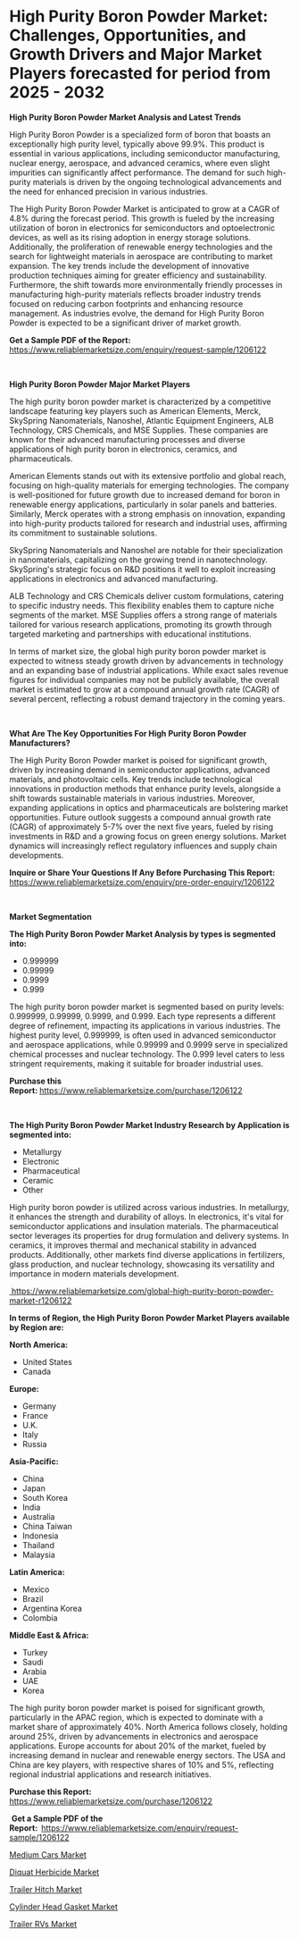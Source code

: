 <p><h1>High Purity Boron Powder Market: Challenges, Opportunities, and Growth Drivers and Major Market Players forecasted for period from 2025 - 2032</h1></p><p><strong>High Purity Boron Powder Market Analysis and Latest Trends</strong></p>
<p><p>High Purity Boron Powder is a specialized form of boron that boasts an exceptionally high purity level, typically above 99.9%. This product is essential in various applications, including semiconductor manufacturing, nuclear energy, aerospace, and advanced ceramics, where even slight impurities can significantly affect performance. The demand for such high-purity materials is driven by the ongoing technological advancements and the need for enhanced precision in various industries.</p><p>The High Purity Boron Powder Market is anticipated to grow at a CAGR of 4.8% during the forecast period. This growth is fueled by the increasing utilization of boron in electronics for semiconductors and optoelectronic devices, as well as its rising adoption in energy storage solutions. Additionally, the proliferation of renewable energy technologies and the search for lightweight materials in aerospace are contributing to market expansion. The key trends include the development of innovative production techniques aiming for greater efficiency and sustainability. Furthermore, the shift towards more environmentally friendly processes in manufacturing high-purity materials reflects broader industry trends focused on reducing carbon footprints and enhancing resource management. As industries evolve, the demand for High Purity Boron Powder is expected to be a significant driver of market growth.</p></p>
<p><strong>Get a Sample PDF of the Report:&nbsp;</strong> <a href="https://www.reliablemarketsize.com/enquiry/request-sample/1206122?utm_campaign=2034&utm_medium=2&utm_source=Github&utm_content=ia&utm_term=03022025&utm_id=high-purity-boron-powder">https://www.reliablemarketsize.com/enquiry/request-sample/1206122</a></p>
<p>&nbsp;</p>
<p><strong>High Purity Boron Powder Major Market Players</strong></p>
<p><p>The high purity boron powder market is characterized by a competitive landscape featuring key players such as American Elements, Merck, SkySpring Nanomaterials, Nanoshel, Atlantic Equipment Engineers, ALB Technology, CRS Chemicals, and MSE Supplies. These companies are known for their advanced manufacturing processes and diverse applications of high purity boron in electronics, ceramics, and pharmaceuticals.</p><p>American Elements stands out with its extensive portfolio and global reach, focusing on high-quality materials for emerging technologies. The company is well-positioned for future growth due to increased demand for boron in renewable energy applications, particularly in solar panels and batteries. Similarly, Merck operates with a strong emphasis on innovation, expanding into high-purity products tailored for research and industrial uses, affirming its commitment to sustainable solutions.</p><p>SkySpring Nanomaterials and Nanoshel are notable for their specialization in nanomaterials, capitalizing on the growing trend in nanotechnology. SkySpring's strategic focus on R&D positions it well to exploit increasing applications in electronics and advanced manufacturing.</p><p>ALB Technology and CRS Chemicals deliver custom formulations, catering to specific industry needs. This flexibility enables them to capture niche segments of the market. MSE Supplies offers a strong range of materials tailored for various research applications, promoting its growth through targeted marketing and partnerships with educational institutions.</p><p>In terms of market size, the global high purity boron powder market is expected to witness steady growth driven by advancements in technology and an expanding base of industrial applications. While exact sales revenue figures for individual companies may not be publicly available, the overall market is estimated to grow at a compound annual growth rate (CAGR) of several percent, reflecting a robust demand trajectory in the coming years.</p></p>
<p>&nbsp;</p>
<p><strong>What Are The Key Opportunities For High Purity Boron Powder Manufacturers?</strong></p>
<p><p>The High Purity Boron Powder market is poised for significant growth, driven by increasing demand in semiconductor applications, advanced materials, and photovoltaic cells. Key trends include technological innovations in production methods that enhance purity levels, alongside a shift towards sustainable materials in various industries. Moreover, expanding applications in optics and pharmaceuticals are bolstering market opportunities. Future outlook suggests a compound annual growth rate (CAGR) of approximately 5-7% over the next five years, fueled by rising investments in R&D and a growing focus on green energy solutions. Market dynamics will increasingly reflect regulatory influences and supply chain developments.</p></p>
<p><strong>Inquire or Share Your Questions If Any Before Purchasing This Report:</strong> <a href="https://www.reliablemarketsize.com/enquiry/pre-order-enquiry/1206122?utm_campaign=2034&utm_medium=2&utm_source=Github&utm_content=ia&utm_term=03022025&utm_id=high-purity-boron-powder">https://www.reliablemarketsize.com/enquiry/pre-order-enquiry/1206122</a></p>
<p>&nbsp;</p>
<p><strong>Market Segmentation</strong></p>
<p><strong>The High Purity Boron Powder Market Analysis by types is segmented into:</strong></p>
<p><ul><li>0.999999</li><li>0.99999</li><li>0.9999</li><li>0.999</li></ul></p>
<p><p>The high purity boron powder market is segmented based on purity levels: 0.999999, 0.99999, 0.9999, and 0.999. Each type represents a different degree of refinement, impacting its applications in various industries. The highest purity level, 0.999999, is often used in advanced semiconductor and aerospace applications, while 0.99999 and 0.9999 serve in specialized chemical processes and nuclear technology. The 0.999 level caters to less stringent requirements, making it suitable for broader industrial uses.</p></p>
<p><strong>Purchase this Report:&nbsp;</strong><a href="https://www.reliablemarketsize.com/purchase/1206122?utm_campaign=2034&utm_medium=2&utm_source=Github&utm_content=ia&utm_term=03022025&utm_id=high-purity-boron-powder">https://www.reliablemarketsize.com/purchase/1206122</a></p>
<p>&nbsp;</p>
<p><strong>The High Purity Boron Powder Market Industry Research by Application is segmented into:</strong></p>
<p><ul><li>Metallurgy</li><li>Electronic</li><li>Pharmaceutical</li><li>Ceramic</li><li>Other</li></ul></p>
<p><p>High purity boron powder is utilized across various industries. In metallurgy, it enhances the strength and durability of alloys. In electronics, it's vital for semiconductor applications and insulation materials. The pharmaceutical sector leverages its properties for drug formulation and delivery systems. In ceramics, it improves thermal and mechanical stability in advanced products. Additionally, other markets find diverse applications in fertilizers, glass production, and nuclear technology, showcasing its versatility and importance in modern materials development.</p></p>
<p><a href="https://www.reliablemarketsize.com/global-high-purity-boron-powder-market-r1206122?utm_campaign=2034&utm_medium=2&utm_source=Github&utm_content=ia&utm_term=03022025&utm_id=high-purity-boron-powder">&nbsp;https://www.reliablemarketsize.com/global-high-purity-boron-powder-market-r1206122</a></p>
<p><strong>In terms of Region, the High Purity Boron Powder Market Players available by Region are:</strong></p>
<p>
    <p> <strong> North America: </strong>
        <ul>
            <li>United States</li>
            <li>Canada</li>
        </ul>
        </p> 
    <p> <strong> Europe: </strong>
        <ul>
            <li>Germany</li>
            <li>France</li>
            <li>U.K.</li>
            <li>Italy</li>
            <li>Russia</li>
        </ul>
        </p> 
    <p> <strong> Asia-Pacific: </strong>
        <ul>
            <li>China</li>
            <li>Japan</li>
            <li>South Korea</li>
            <li>India</li>
            <li>Australia</li>
            <li>China Taiwan</li>
            <li>Indonesia</li>
            <li>Thailand</li>
            <li>Malaysia</li>
        </ul>
        </p> 
    <p> <strong> Latin America: </strong>
        <ul>
            <li>Mexico</li>
            <li>Brazil</li>
            <li>Argentina Korea</li>
            <li>Colombia</li>
        </ul>
        </p> 
    <p> <strong> Middle East & Africa: </strong>
        <ul>
            <li>Turkey</li>
            <li>Saudi</li>
            <li>Arabia</li>
            <li>UAE</li>
            <li>Korea</li>
        </ul>
    </p>
    </p>
<p><p>The high purity boron powder market is poised for significant growth, particularly in the APAC region, which is expected to dominate with a market share of approximately 40%. North America follows closely, holding around 25%, driven by advancements in electronics and aerospace applications. Europe accounts for about 20% of the market, fueled by increasing demand in nuclear and renewable energy sectors. The USA and China are key players, with respective shares of 10% and 5%, reflecting regional industrial applications and research initiatives.</p></p>
<p><strong>Purchase this Report: </strong><a href="https://www.reliablemarketsize.com/purchase/1206122?utm_campaign=2034&utm_medium=2&utm_source=Github&utm_content=ia&utm_term=03022025&utm_id=high-purity-boron-powder">https://www.reliablemarketsize.com/purchase/1206122</a></p>
<p>&nbsp;<strong>Get a Sample PDF of the Report:&nbsp;&nbsp;</strong><a href="https://www.reliablemarketsize.com/enquiry/request-sample/1206122?utm_campaign=2034&utm_medium=2&utm_source=Github&utm_content=ia&utm_term=03022025&utm_id=high-purity-boron-powder">https://www.reliablemarketsize.com/enquiry/request-sample/1206122</a></p>
<p><strong></strong></p>
<p><p><a href="https://www.linkedin.com/pulse/navigating-medium-cars-market-growth-115-cagr-key-trends-2032-m7y1c?utm_campaign=2034&utm_medium=2&utm_source=Github&utm_content=ia&utm_term=03022025&utm_id=high-purity-boron-powder">Medium Cars Market</a></p><p><a href="https://www.linkedin.com/pulse/diquat-herbicide-market-size-growing-cagr-76-forecast-till-0ifac?utm_campaign=2034&utm_medium=2&utm_source=Github&utm_content=ia&utm_term=03022025&utm_id=high-purity-boron-powder">Diquat Herbicide Market</a></p><p><a href="https://www.linkedin.com/pulse/trailer-hitch-market-drivers-competitive-strategy-insights-zbgdc?utm_campaign=2034&utm_medium=2&utm_source=Github&utm_content=ia&utm_term=03022025&utm_id=high-purity-boron-powder">Trailer Hitch Market</a></p><p><a href="https://www.linkedin.com/pulse/cylinder-head-gasket-market-consolidation-impact-structure-siygc?utm_campaign=2034&utm_medium=2&utm_source=Github&utm_content=ia&utm_term=03022025&utm_id=high-purity-boron-powder">Cylinder Head Gasket Market</a></p><p><a href="https://www.linkedin.com/pulse/in-depth-trailer-rvs-market-report-size-126-cagr-from-2025-a3odc?utm_campaign=2034&utm_medium=2&utm_source=Github&utm_content=ia&utm_term=03022025&utm_id=high-purity-boron-powder">Trailer RVs Market</a></p></p>